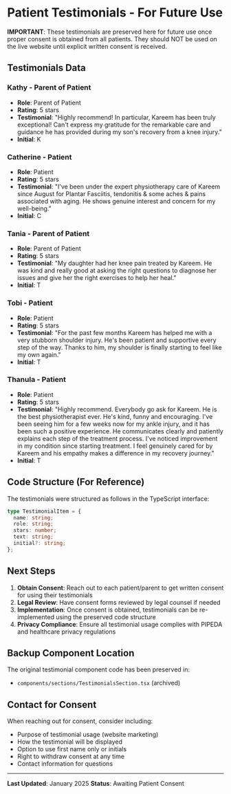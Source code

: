 # Patient Testimonials - For Future Use

**IMPORTANT**: These testimonials are preserved here for future use once proper consent is obtained from all patients. They should NOT be used on the live website until explicit written consent is received.

## Testimonials Data

### Kathy - Parent of Patient
- **Role**: Parent of Patient
- **Rating**: 5 stars
- **Testimonial**: "Highly recommend! In particular, Kareem has been truly exceptional! Can't express my gratitude for the remarkable care and guidance he has provided during my son's recovery from a knee injury."
- **Initial**: K

### Catherine - Patient
- **Role**: Patient
- **Rating**: 5 stars
- **Testimonial**: "I've been under the expert physiotherapy care of Kareem since August for Plantar Fasciitis, tendonitis & some aches & pains associated with aging. He shows genuine interest and concern for my well-being."
- **Initial**: C

### Tania - Parent of Patient
- **Role**: Parent of Patient
- **Rating**: 5 stars
- **Testimonial**: "My daughter had her knee pain treated by Kareem. He was kind and really good at asking the right questions to diagnose her issues and give her the right exercises to help her heal."
- **Initial**: T

### Tobi - Patient
- **Role**: Patient
- **Rating**: 5 stars
- **Testimonial**: "For the past few months Kareem has helped me with a very stubborn shoulder injury. He's been patient and supportive every step of the way. Thanks to him, my shoulder is finally starting to feel like my own again."
- **Initial**: T

### Thanula - Patient
- **Role**: Patient
- **Rating**: 5 stars
- **Testimonial**: "Highly recommend. Everybody go ask for Kareem. He is the best physiotherapist ever. He's kind, funny and encouraging. I've been seeing him for a few weeks now for my ankle injury, and it has been such a positive experience. He communicates clearly and patiently explains each step of the treatment process. I've noticed improvement in my condition since starting treatment. I feel genuinely cared for by Kareem and his empathy makes a difference in my recovery journey."
- **Initial**: T

## Code Structure (For Reference)

The testimonials were structured as follows in the TypeScript interface:

```typescript
type TestimonialItem = {
  name: string;
  role: string;
  stars: number;
  text: string;
  initial?: string;
};
```

## Next Steps

1. **Obtain Consent**: Reach out to each patient/parent to get written consent for using their testimonials
2. **Legal Review**: Have consent forms reviewed by legal counsel if needed
3. **Implementation**: Once consent is obtained, testimonials can be re-implemented using the preserved code structure
4. **Privacy Compliance**: Ensure all testimonial usage complies with PIPEDA and healthcare privacy regulations

## Backup Component Location

The original testimonial component code has been preserved in:
- `components/sections/TestimonialsSection.tsx` (archived)

## Contact for Consent

When reaching out for consent, consider including:
- Purpose of testimonial usage (website marketing)
- How the testimonial will be displayed
- Option to use first name only or initials
- Right to withdraw consent at any time
- Contact information for questions

---

**Last Updated**: January 2025
**Status**: Awaiting Patient Consent 